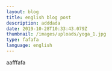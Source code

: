 ```yaml
---
layout: blog
title: english blog post
description: adddada
date: 2019-10-28T10:33:43.079Z
thumbnail: /images/uploads/yoga_1.jpg
type: fafafa
language: english
---
```

aafffafa
